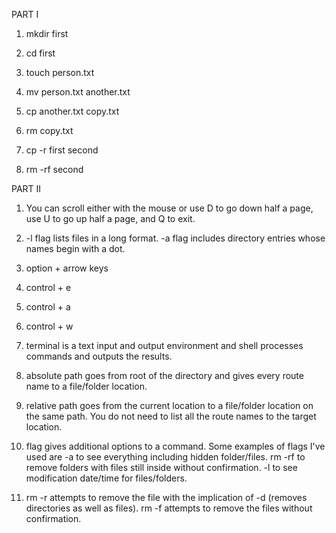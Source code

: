 PART I

1. mkdir first

2. cd first

3. touch person.txt

4. mv person.txt another.txt

5. cp another.txt copy.txt

6. rm copy.txt

7. cp -r first second

8. rm -rf second

PART II

1. You can scroll either with the mouse or use D to go down half a page, use U to go up half a page, and Q to exit.

2. -l flag lists files in a long format. -a flag includes directory entries whose names begin with a dot.

3. option + arrow keys

4. control + e

5. control + a

6. control + w

7. terminal is a text input and output environment and shell processes commands and outputs the results.

8. absolute path goes from root of the directory and gives every route name to a file/folder location.

9. relative path goes from the current location to a file/folder location on the same path. You do not need to list all the route names to the target location.

10. flag gives additional options to a command. Some examples of flags I've used are -a to see everything including hidden folder/files. rm -rf to remove folders with files still inside without confirmation. -l to see modification date/time for files/folders.

11. rm -r attempts to remove the file with the implication of -d (removes directories as well as files).
    rm -f attempts to remove the files without confirmation.
